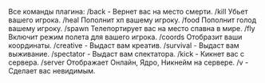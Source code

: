 Все команды плагина:
/back - Вернет вас на место смерти.
/kill Убьет вашего игрока.
/heal Пополнит хп вашему игроку.
/food Пополнит голод вашему игроку.
/spawn Телепортирует вас на место спавна в мире.
/fly Включит режим полета для вашего игрока.
/coords Отобразит ваши координаты.
/creative - Выдаст вам креатив.
/survival - Выдаст вам выживание.
/spectator - Выдаст вам спектатора.
/kick - Кикнет вас с сервера.
/server Отображает Онлайн, Ядро, Никнейм на сервере.
/v - Сделает вас невидимым.


